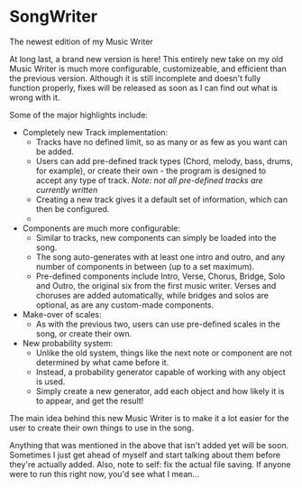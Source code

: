 SongWriter
==========

The newest edition of my Music Writer

At long last, a brand new version is here! This entirely new take on my old Music Writer is much more configurable, customizeable, and efficient than the previous version. Although it is still incomplete and doesn't fully function properly, fixes will be released as soon as I can find out what is wrong with it.

Some of the major highlights include:

- Completely new Track implementation:
	- Tracks have no defined limit, so as many or as few as you want can be added.
	- Users can add pre-defined track types (Chord, melody, bass, drums, for example), or create their own - the program is designed to accept any type of track. *Note: not all pre-defined tracks are currently written*
	- Creating a new track gives it a default set of information, which can then be configured.
	- 
- Components are much more configurable:
	- Similar to tracks, new components can simply be loaded into the song.
	- The song auto-generates with at least one intro and outro, and any number of components in between (up to a set maximum).
	- Pre-defined components include Intro, Verse, Chorus, Bridge, Solo and Outro, the original six from the first music writer. Verses and choruses are added automatically, while bridges and solos are optional, as are any custom-made components.
- Make-over of scales:
	- As with the previous two, users can use pre-defined scales in the song, or create their own.
- New probability system:
	- Unlike the old system, things like the next note or component are not determined by what came before it.
	- Instead, a probability generator capable of working with any object is used.
	- Simply create a new generator, add each object and how likely it is to appear, and get the result!

The main idea behind this new Music Writer is to make it a lot easier for the user to create their own things to use in the song.

Anything that was mentioned in the above that isn't added yet will be soon. Sometimes I just get ahead of myself and start talking about them before they're actually added. Also, note to self: fix the actual file saving. If anyone were to run this right now, you'd see what I mean...
